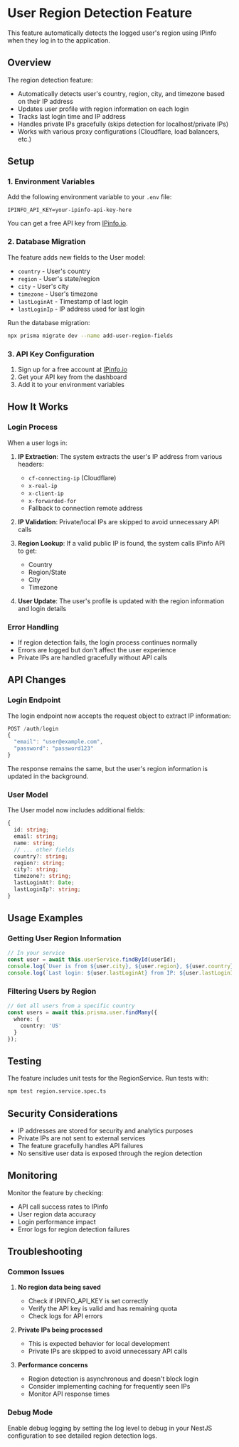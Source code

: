 # User Region Detection Feature

This feature automatically detects the logged user's region using IPinfo when they log in to the application.

## Overview

The region detection feature:
- Automatically detects user's country, region, city, and timezone based on their IP address
- Updates user profile with region information on each login
- Tracks last login time and IP address
- Handles private IPs gracefully (skips detection for localhost/private IPs)
- Works with various proxy configurations (Cloudflare, load balancers, etc.)

## Setup

### 1. Environment Variables

Add the following environment variable to your `.env` file:

```env
IPINFO_API_KEY=your-ipinfo-api-key-here
```

You can get a free API key from [IPinfo.io](https://ipinfo.io/).

### 2. Database Migration

The feature adds new fields to the User model:
- `country` - User's country
- `region` - User's state/region
- `city` - User's city
- `timezone` - User's timezone
- `lastLoginAt` - Timestamp of last login
- `lastLoginIp` - IP address used for last login

Run the database migration:
```bash
npx prisma migrate dev --name add-user-region-fields
```

### 3. API Key Configuration

1. Sign up for a free account at [IPinfo.io](https://ipinfo.io/)
2. Get your API key from the dashboard
3. Add it to your environment variables

## How It Works

### Login Process

When a user logs in:

1. **IP Extraction**: The system extracts the user's IP address from various headers:
   - `cf-connecting-ip` (Cloudflare)
   - `x-real-ip`
   - `x-client-ip`
   - `x-forwarded-for`
   - Fallback to connection remote address

2. **IP Validation**: Private/local IPs are skipped to avoid unnecessary API calls

3. **Region Lookup**: If a valid public IP is found, the system calls IPinfo API to get:
   - Country
   - Region/State
   - City
   - Timezone

4. **User Update**: The user's profile is updated with the region information and login details

### Error Handling

- If region detection fails, the login process continues normally
- Errors are logged but don't affect the user experience
- Private IPs are handled gracefully without API calls

## API Changes

### Login Endpoint

The login endpoint now accepts the request object to extract IP information:

```typescript
POST /auth/login
{
  "email": "user@example.com",
  "password": "password123"
}
```

The response remains the same, but the user's region information is updated in the background.

### User Model

The User model now includes additional fields:

```typescript
{
  id: string;
  email: string;
  name: string;
  // ... other fields
  country?: string;
  region?: string;
  city?: string;
  timezone?: string;
  lastLoginAt?: Date;
  lastLoginIp?: string;
}
```

## Usage Examples

### Getting User Region Information

```typescript
// In your service
const user = await this.userService.findById(userId);
console.log(`User is from ${user.city}, ${user.region}, ${user.country}`);
console.log(`Last login: ${user.lastLoginAt} from IP: ${user.lastLoginIp}`);
```

### Filtering Users by Region

```typescript
// Get all users from a specific country
const users = await this.prisma.user.findMany({
  where: {
    country: 'US'
  }
});
```

## Testing

The feature includes unit tests for the RegionService. Run tests with:

```bash
npm test region.service.spec.ts
```

## Security Considerations

- IP addresses are stored for security and analytics purposes
- Private IPs are not sent to external services
- The feature gracefully handles API failures
- No sensitive user data is exposed through the region detection

## Monitoring

Monitor the feature by checking:
- API call success rates to IPinfo
- User region data accuracy
- Login performance impact
- Error logs for region detection failures

## Troubleshooting

### Common Issues

1. **No region data being saved**
   - Check if IPINFO_API_KEY is set correctly
   - Verify the API key is valid and has remaining quota
   - Check logs for API errors

2. **Private IPs being processed**
   - This is expected behavior for local development
   - Private IPs are skipped to avoid unnecessary API calls

3. **Performance concerns**
   - Region detection is asynchronous and doesn't block login
   - Consider implementing caching for frequently seen IPs
   - Monitor API response times

### Debug Mode

Enable debug logging by setting the log level to debug in your NestJS configuration to see detailed region detection logs.

